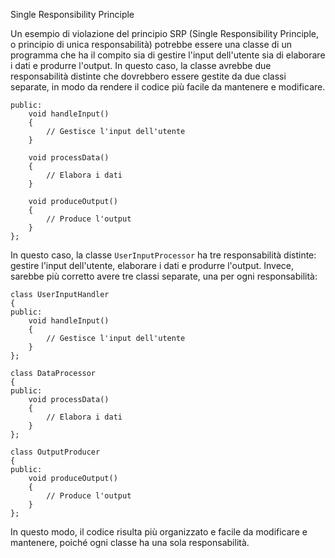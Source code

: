 Single Responsibility Principle

Un esempio di violazione del principio SRP (Single Responsibility Principle, o principio di unica responsabilità) potrebbe essere una classe di un programma che ha il compito sia di gestire l'input dell'utente sia di elaborare i dati e produrre l'output. In questo caso, la classe avrebbe due responsabilità distinte che dovrebbero essere gestite da due classi separate, in modo da rendere il codice più facile da mantenere e modificare.

```class UserInputProcessor {
public:
    void handleInput()
    {
        // Gestisce l'input dell'utente
    }

    void processData()
    {
        // Elabora i dati
    }

    void produceOutput()
    {
        // Produce l'output
    }
};
```


In questo caso, la classe `UserInputProcessor` ha tre responsabilità distinte: gestire l'input dell'utente, elaborare i dati e produrre l'output. Invece, sarebbe più corretto avere tre classi separate, una per ogni responsabilità:
```
class UserInputHandler
{
public:
    void handleInput()
    {
        // Gestisce l'input dell'utente
    }
};

class DataProcessor
{
public:
    void processData()
    {
        // Elabora i dati
    }
};

class OutputProducer
{
public:
    void produceOutput()
    {
        // Produce l'output
    }
};
```
In questo modo, il codice risulta più organizzato e facile da modificare e mantenere, poiché ogni classe ha una sola responsabilità.